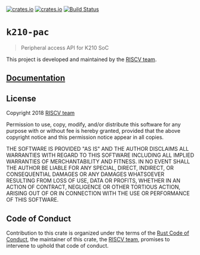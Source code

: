 [![crates.io](https://img.shields.io/crates/d/k210-pac.svg)](https://crates.io/crates/k210-pac)
[![crates.io](https://img.shields.io/crates/v/k210-pac.svg)](https://crates.io/crates/k210-pac)
[![Build Status](https://travis-ci.org/riscv-rust/k210-pac.svg?branch=master)](https://travis-ci.org/riscv-rust/k210-pac)

# `k210-pac`

> Peripheral access API for K210 SoC

This project is developed and maintained by the [RISCV team][team].

## [Documentation](https://docs.rs/crate/k210-pac)

## License

Copyright 2018 [RISCV team][team]

Permission to use, copy, modify, and/or distribute this software for any
purpose with or without fee is hereby granted, provided that the above
copyright notice and this permission notice appear in all copies.

THE SOFTWARE IS PROVIDED "AS IS" AND THE AUTHOR DISCLAIMS ALL WARRANTIES
WITH REGARD TO THIS SOFTWARE INCLUDING ALL IMPLIED WARRANTIES OF
MERCHANTABILITY AND FITNESS. IN NO EVENT SHALL THE AUTHOR BE LIABLE FOR
ANY SPECIAL, DIRECT, INDIRECT, OR CONSEQUENTIAL DAMAGES OR ANY DAMAGES
WHATSOEVER RESULTING FROM LOSS OF USE, DATA OR PROFITS, WHETHER IN AN
ACTION OF CONTRACT, NEGLIGENCE OR OTHER TORTIOUS ACTION, ARISING OUT OF
OR IN CONNECTION WITH THE USE OR PERFORMANCE OF THIS SOFTWARE.

## Code of Conduct

Contribution to this crate is organized under the terms of the [Rust Code of
Conduct][CoC], the maintainer of this crate, the [RISCV team][team], promises
to intervene to uphold that code of conduct.

[CoC]: CODE_OF_CONDUCT.md
[team]: https://github.com/rust-embedded/wg#the-riscv-team

